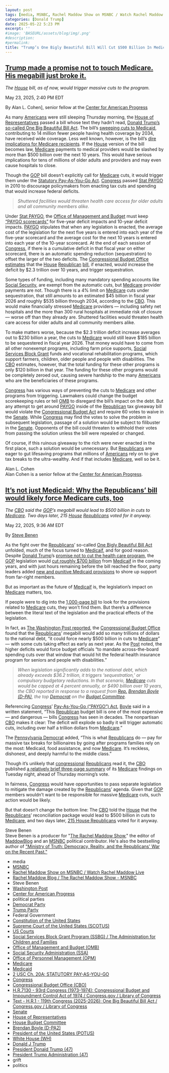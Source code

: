 ```yaml
---
layout: post
tags: [media, MSNBC, Rachel Maddow Show on MSNBC / Watch Rachel Maddow Live, Rachel Maddow Blog / The Rachel Maddow Show - MSNBC, Steve Benen, Washington Post, Center for American Progress, political parties, Democrat Party, Trump Party, Federal Government, Constitution of the United States, Supreme Court of the United States (SCOTUS), US Courts, Social Services Block Grant Program (SSBG) / The Administration for Children and Families, Office of Management and Budget (OMB), Social Security Administration (SSA), Office of Personnel Management (OPM), Medicare, Medicaid, 2 USC Ch. 20A –  STATUTORY PAY-AS-YOU-GO, Congress, Congressional Budget Office (CBO), H.R.7130 - 93rd Congress (1973-1974) –  Congressional Budget and Impoundment Control Act of 1974 / Congress.gov / Library of Congress, Text - H.R.1 - 119th Congress (2025-2026) –  One Big Beautiful Bill Act / Congress.gov / Library of Congress, Senate, House of Representatives, House Budget Committee, Brendan Boyle (D-PA2), President of the United States (POTUS), White House (WH), Donald J Trump, President Donald Trump (47), President Trump Administration (47), grift, politics]
categories: [Donald Trump]
date: 2025-05-22 5:23 PM
excerpt: ''
#image: 'BASEURL/assets/blog/img/.png'
#description:
#permalink:
title: "Trump’s One Bigly Beautiful Bill Will Cut $500 Billion In Medicare Even Though Trump Said “Don’t Fuck With Medicare”"
---
```



## [Trump made a promise not to touch Medicare. His megabill just broke it.](https://www.msnbc.com/opinion/msnbc-opinion/trump-made-promise-not-touch-medicare-megabill-just-broke-rcna208518)

*The [House](https://www.house.gov/) bill, as of now, would trigger massive cuts to the program.*

May 23, 2025, 2:40 PM EDT

By Alan L. Cohen], senior fellow at the [Center for American Progress](https://www.americanprogress.org/)

As many [Americans](https://www.usa.gov/) were still sleeping Thursday morning, the [House of Representatives](https://www.house.gov/) passed a bill whose text they hadn’t read, [Donald Trump’s so-called One Big Beautiful Bill Act](https://www.msnbc.com/opinion/msnbc-opinion/trump-senate-big-beautiful-bill-rcna208520). The bill’s [sweeping cuts to Medicaid](https://www.msnbc.com/opinion/msnbc-opinion/trump-medicaid-social-security-red-tape-rcna207999), contributing to 14 million fewer people having health coverage by 2034, have received wide coverage. Less well known, however, is the bill’s [dire implications for Medicare recipients](https://www.msnbc.com/rachel-maddow-show/maddowblog/medicare-cuts-medicaid-republicans-reconciliation-bill-rcna208484). If the [House](https://www.house.gov/) version of the bill becomes law, [Medicare](https://www.medicare.gov/) payments to medical providers would be slashed by more than \$500 billion over the next 10 years. This would have serious implications for tens of millions of older adults and providers and may even cause hospitals to close.

Though the [GOP](https://www.gop.com/) bill doesn’t explicitly call for [Medicare](https://www.medicare.gov/) cuts, it would trigger them under the [Statutory Pay-As-You-Go Act](https://uscode.house.gov/view.xhtml?path=/prelim@title2/chapter20A&edition=prelim). [Congress](https://uscode.house.gov/view.xhtml?path=/prelim@title2/chapter20A&edition=prelim) passed [Stat PAYGO](https://uscode.house.gov/view.xhtml?path=/prelim@title2/chapter20A&edition=prelim) in 2010 to discourage policymakers from enacting tax cuts and spending that would increase federal deficits.

> *Shuttered facilities would threaten health care access for older adults and all community members alike.*

Under [Stat PAYGO](https://uscode.house.gov/view.xhtml?path=/prelim@title2/chapter20A&edition=prelim), the [Office of Management and Budget](https://www.whitehouse.gov/omb/) must keep [“PAYGO scorecards”](https://uscode.house.gov/view.xhtml?path=/prelim@title2/chapter20A&edition=prelim) for five-year deficit impacts and 10-year deficit impacts. [PAYGO](https://uscode.house.gov/view.xhtml?path=/prelim@title2/chapter20A&edition=prelim) stipulates that when any legislation is enacted, the average cost of the legislation for the next five years is entered into each year of the five-year scorecard and the average cost for the next 10 years is entered into each year of the 10-year scorecard. At the end of each session of [Congress](https://www.congress.gov/), if there is a cumulative deficit in that fiscal year on either scorecard, there is an automatic spending reduction (sequestration) to offset the larger of the two deficits. The [Congressional Budget Office estimates](https://www.cbo.gov/publication/61420) that the [House](https://www.house.gov/) [Republican](https://www.gop.com/) [bill](https://www.congress.gov/bill/119th-congress/house-bill/1/text), if enacted, would increase the deficit by \$2.3 trillion over 10 years, and trigger sequestration.

Some types of funding, including many mandatory spending accounts like [Social Security](https://www.ssa.gov/), are exempt from the automatic cuts, but [Medicare](https://www.medicare.gov/) provider payments are not. Though there is a 4% limit on [Medicare](https://www.medicare.gov/) cuts under sequestration, that still amounts to an estimated \$45 billion in fiscal year 2026 and roughly \$535 billion through 2034, according to the [CBO](https://www.cbo.gov/). This would make financially stressed [Medicare](https://www.medicare.gov/) providers — including safety net hospitals and the more than 300 rural hospitals at immediate risk of closure — worse off than they already are. Shuttered facilities would threaten health care access for older adults and all community members alike.

To make matters worse, because the \$2.3 trillion deficit increase averages out to \$230 billion a year, the cuts to [Medicare](https://www.medicare.gov/) would still leave \$185 billion to be sequestered in fiscal year 2026. That money would have to come from all other nonexempt programs, including farm price supports, [Social Services Block Grant](https://acf.gov/ocs/programs/ssbg) funds and vocational rehabilitation programs, which support farmers, children, older people and people with disabilities. The [CBO](https://www.cbo.gov/) estimates, however, that the total funding for these other programs is only \$120 billion in that year. The funding for these other programs would be completely zeroed out, causing severe hardship to the many [Americans](https://www.usa.gov/) who are the beneficiaries of these programs.

[Congress](https://www.congress.gov/) has various ways of preventing the cuts to [Medicare](https://www.medicare.gov/) and other programs from triggering. Lawmakers could change the budget scorekeeping rules or tell [OMB](https://www.whitehouse.gov/omb/) to disregard the bill’s impact on the debt. But any attempt to get around [PAYGO](https://uscode.house.gov/view.xhtml?path=/prelim@title2/chapter20A&edition=prelim) inside of the [Republican](https://www.gop.com/) tax giveaway bill would violate the [Congressional Budget Act](https://www.congress.gov/bill/93rd-congress/house-bill/7130) and require 60 votes to waive in the [Senate](https://www.senate.gov/). While [Congress](https://www.congress.gov/) may find the votes to solve the problem in subsequent legislation, passage of a solution would be subject to filibuster in the [Senate](https://www.senate.gov/). Opponents of the bill could threaten to withhold their votes from passing the solution unless the bill were repealed or changed.

Of course, if this ruinous giveaway to the rich were never enacted in the first place, such a solution would be unnecessary. But [Republicans](https://www.gop.com/) are eager to gut lifesaving programs that millions of [Americans](https://www.usa.gov/) rely on to give tax breaks to the ultra-wealthy. And if that includes [Medicare](https://www.medicare.gov/), well so be it.

Alan L. Cohen<br />
Alan Cohen is a senior fellow at the [Center for American Progress](https://www.americanprogress.org/).

## [It’s not just Medicaid: Why the Republicans’ bill would likely force Medicare cuts, too](https://www.msnbc.com/rachel-maddow-show/maddowblog/medicare-cuts-medicaid-republicans-reconciliation-bill-rcna208484)

*The [CBO](https://www.cbo.gov/) said the [GOP](https://www.gop.com/)’s megabill would lead to \$500 billion in cuts to [Medicare](https://www.medicare.gov/). Two days later, 215 [House](https://www.house.gov/) [Republicans](https://www.gop.com/) voted for it anyway.*

May 22, 2025, 9:36 AM EDT

By [Steve Benen](https://www.msnbc.com/author/steve-benen-ncpn433601)

As the fight over the [Republicans](https://www.gop.com/)’ so-called [One Bigly Beautiful Bill Act](https://www.congress.gov/bill/119th-congress/house-bill/1/text) unfolded, much of the focus turned to [Medicaif](https://www.medicaid.gov/), and for good reason. Despite [Donald Trump](https://www.donaldjtrump.com/)’s [promise not to cut the health care program](https://www.msnbc.com/rachel-maddow-show/maddowblog/promising-not-cut-medicaid-trump-starts-pointing-fine-print-rcna207937), the [GOP](https://www.gop.com/) legislation would [cut roughly \$700 billion](https://www.msnbc.com/rachel-maddow-show/maddowblog/budget-office-republicans-megabill-give-rich-richer-take-poor-rcna208175) from [Medicaif](https://www.medicaid.gov/) in the coming years, and with just hours remaining before the bill reached the floor, party leaders added [new and punitive Medicaid provisions](https://www.politico.com/news/2025/05/21/house-republicans-propose-disincentives-for-states-to-expand-medicaid-00364471) to shore up support from far-right members.

But as important as the future of [Medicaif](https://www.medicaid.gov/) is, the legislation’s impact on [Medicare](https://www.medicare.gov/) matters, too.

If people were to dig into the [1,000-page bill](https://www.congress.gov/bill/119th-congress/house-bill/1/text) to look for the provisions related to [Medicare](https://www.medicare.gov/) cuts, they won’t find them. But there’s a difference between the literal text of the legislation and the practical effects of the legislation.

In fact, as [The Washington Post reported](https://www.washingtonpost.com/business/2025/05/21/medicare-cuts-big-beautiful-bill-republicans-house/), the [Congressional Budget Office](https://www.cbo.gov/) found that the [Republicans](https://www.gop.com/)’ megabill would add so many trillions of dollars to the national debt, “it could force nearly \$500 billion in cuts to [Medicare](https://www.medicare.gov/)” — with some cuts taking effect as early as next year. As the [Post](https://www.washingtonpost.com/) noted, the higher deficits would force budget officials “to mandate across-the-board spending cuts over that window that would hit the federal health insurance program for seniors and people with disabilities.”

> *When legislation significantly adds to the national debt, which already exceeds \$36.2 trillion, it triggers ‘sequestration,’ or compulsory budgetary reductions. In that scenario, [Medicare](https://www.medicare.gov/) cuts would be capped at 4 percent annually, or \$490 billion over 10 years, the CBO reported in response to a request from [Rep.](https://www.house.gov/) [Brendan Boyle (D-PA)](https://boyle.house.gov/), the top [Democrat](https://www.democrats.org/) on the [Budget Committee](https://budget.house.gov/).*

Referencing [Congress](https://www.congress.gov/)’ [Pay-As-You-Go (“PAYGO”) Act](https://uscode.house.gov/view.xhtml?path=/prelim@title2/chapter20A&edition=prelim), [Boyle](https://boyle.house.gov/) said in a written statement, “This [Republican](https://www.gop.com/) budget bill is one of the most expensive — and dangerous — bills [Congress](https://www.congress.gov/) has seen in decades. The nonpartisan [CBO](https://www.cbo.gov/) makes it clear: The deficit will explode so badly it will trigger automatic cuts, including over half a trillion dollars from [Medicare](https://www.medicare.gov/).”

The [Pennsylvania Democrat](https://boyle.house.gov/) added, “This is what [Republicans](https://www.gop.com/) do — pay for massive tax breaks for billionaires by going after programs families rely on the most: Medicaid, food assistance, and now [Medicare](https://www.medicare.gov/). It’s reckless, dishonest, and deeply harmful to the middle class.”

Though it’s unlikely that [congressional](https://www.congress.gov/) [Republicans](https://www.gop.com/) read it, the [CBO](https://www.cbo.gov/) published [a relatively brief three-page summary](https://www.cbo.gov/publication/61423) of its [Medicare](https://www.medicare.gov/) findings on Tuesday night, ahead of Thursday morning’s vote.

In fairness, [Congress](https://www.congress.gov/) would have opportunities to pass separate legislation to mitigate the damage created by the [Republicans](https://www.gop.com/)’ agenda. Given that [GOP](https://www.gop.com/) members wouldn’t want to be responsible for massive [Medicare](https://www.medicare.gov/) cuts, such action would be likely.

But that doesn’t change the bottom line: The [CBO](https://www.cbo.gov/) told the [House](https://www.house.gov/) that the [Republicans](https://www.gop.com/)’ reconciliation package would lead to \$500 billion in cuts to [Medicare](https://www.medicare.gov/), and two days later, [215 House Republicans](https://www.msnbc.com/rachel-maddow-show/maddowblog/whats-next-house-gop-megabill-trump-passes-rcna208461) voted for it anyway.


Steve Benen<br />
Steve Benen is a producer for "[The Rachel Maddow Show](https://www.msnbc.com/rachel-maddow-show)," the editor of [MaddowBlog](https://www.msnbc.com/rachel-maddow-show) and an [MSNBC](https://www.msnbc.com/) political contributor. He's also the bestselling author of ["Ministry of Truth: Democracy, Reality, and the Republicans' War on the Recent Past."](https://www.harpercollins.com/products/ministry-of-truth-steve-benen)

- media
- [MSNBC](https://www.msnbc.com/)
- [Rachel Maddow Show on MSNBC / Watch Rachel Maddow Live](https://www.msnbc.com/rachel-maddow-show)
- [Rachel Maddow Blog / The Rachel Maddow Show - MSNBC](https://www.msnbc.com/maddowblog)
- Steve Benen
- [Washington Post](https://www.washingtonpost.com/)
- [Center for American Progress](https://www.americanprogress.org/)
- political parties
- [Democrat Party](https://www.democrats.org/)
- [Trump Party](https://www.gop.com/)
- Federal Government 
- [Constitution of the United States](https://constitution.congress.gov/)
- [Supreme Court of the United States (SCOTUS)](https://www.supremecourt.gov/)
- [US Courts](https://www.uscourts.gov/)
- [Social Services Block Grant Program (SSBG) / The Administration for Children and Families](https://acf.gov/ocs/programs/ssbg)
- [Office of Management and Budget (OMB)](https://www.whitehouse.gov/omb/)
- [Social Security Administration (SSA)](https://www.ssa.gov/)
- [Office of Personnel Management (OPM)](https://www.opm.gov/)
- [Medicare](https://www.medicare.gov/)
- [Medicaid](https://www.medicaid.gov/)
- [2 USC Ch. 20A: STATUTORY PAY-AS-YOU-GO](https://uscode.house.gov/view.xhtml?path=/prelim@title2/chapter20A&edition=prelim)
- [Congress](https://www.congress.gov/)
- [Congressional Budget Office (CBO)](https://www.cbo.gov/)
- [H.R.7130 - 93rd Congress (1973-1974): Congressional Budget and Impoundment Control Act of 1974 / Congress.gov / Library of Congress](https://www.congress.gov/bill/93rd-congress/house-bill/7130)
- [Text - H.R.1 - 119th Congress (2025-2026): One Big Beautiful Bill Act / Congress.gov / Library of Congress](https://www.congress.gov/bill/119th-congress/house-bill/1/text)
- [Senate](https://www.senate.gov/)
- [House of Representatives](https://www.house.gov/)
- [House Budget Committee ](https://budget.house.gov/)
- [Brendan Boyle (D-PA2)](https://boyle.house.gov/)
- [President of the United States (POTUS)](https://www.whitehouse.gov/)
- [White House (WH)](https://www.whitehouse.gov/)
- [Donald J Trump](https://www.donaldjtrump.com/)
- [President Donald Trump (47)](https://www.whitehouse.gov/administration/donald-j-trump/)
- [President Trump Administration (47)](https://www.whitehouse.gov/administration/)
- grift
- politics
